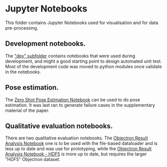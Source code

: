 # Jupyter Notebooks
This folder contains Jupyter Notebooks used for visualisation and for data pre-processing.

## Development notebooks.
The ["dev" subfolder](dev) contains notebooks that were used during development, and might a good starting point to design automated unit test. Most of the development code was moved to python modules once validate in the notebooks.

## Pose estimation.
The [Zero Shot Pose Estimation Notebook](zero_shot_pose_vis.ipynb) can be used to do pose estimation. It was last ran to generate failure cases in the supplementary material of the paper.

## Qualitative evaluation notebooks.
There are two qualitative evaluation notebooks. The [Objectron Result Analysis Notebook](objectron_result_analysis.ipynb) one is to be used with the file-based dataloader and is less up to date and was use for prototyping, while the [Objectron Result Analysis Notebook - HDF5](objectron_result_analysis_hdf5.ipynb) is more up to date, but requires the larger "HDF5" Objectron dataset. 





